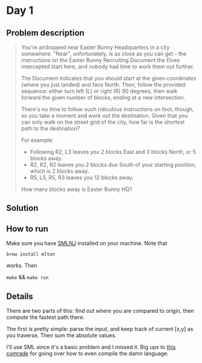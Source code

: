 # Day 1

## Problem description

> You're airdropped near Easter Bunny Headquarters in a city somewhere. "Near",
> unfortunately, is as close as you can get - the instructions on the Easter Bunny
> Recruiting Document the Elves intercepted start here, and nobody had time to
> work them out further.
> 
> The Document indicates that you should start at the given coordinates (where you
> just landed) and face North. Then, follow the provided sequence: either turn
> left (L) or right (R) 90 degrees, then walk forward the given number of blocks,
> ending at a new intersection.
> 
> There's no time to follow such ridiculous instructions on foot, though, so you
> take a moment and work out the destination. Given that you can only walk on the
> street grid of the city, how far is the shortest path to the destination?
> 
> For example:
> - Following R2, L3 leaves you 2 blocks East and 3 blocks North, or 5 blocks away.
> - R2, R2, R2 leaves you 2 blocks due South of your starting position, which is 2
> blocks away.
> - R5, L5, R5, R3 leaves you 12 blocks away.
>
> How many blocks away is Easter Bunny HQ?

## Solution

## How to run

Make sure you have [SMLNJ][1] installed on your machine. Note that

`brew install mlton`

works. Then

`make` && `make run`

## Details

There are two parts of this: find out where you are compared to origin, then
compute the fastest path there.

The first is pretty simple: parse the input, and keep track of current [x,y] as
you traverse. Then sum the absolute values.

I'll use SML since it's a basic problem and I missed it. Big ups to [this
comrade][2] for going over how to even compile the damn language.

   [1]: http://www.smlnj.org/
   [2]: https://thebreakfastpost.com/2015/06/10/standard-ml-and-how-im-compiling-it/
